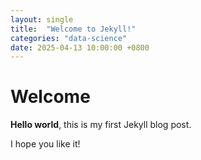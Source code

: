 ```yaml
---
layout: single
title:  "Welcome to Jekyll!"
categories: "data-science"
date: 2025-04-13 10:00:00 +0800
---
```


# Welcome

**Hello world**, this is my first Jekyll blog post.

I hope you like it!
